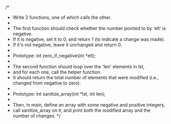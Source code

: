 /*
 * Write 2 functions, one of which calls the other.
 *
 * The first function should check whether the number pointed to by 'elt' is negative.
 * If it is negative, set it to 0, and return 1 (to indicate a change was made).
 * If it's not negative, leave it unchanged and return 0.
 *
 * Prototype: int zero_if_negative(int *elt);
 *
 * The second function should loop over the 'len' elements in lst,
 * and for each one, call the helper function.
 * It should return the total number of elements that were modified (i.e., changed from negative to zero).
 *
 * Prototype: int sanitize_array(int *lst, int len);
 *
 * Then, in main, define an array with some negative and positive integers,
 * call sanitize_array on it, and print both the modified array and the number of changes.
 */

